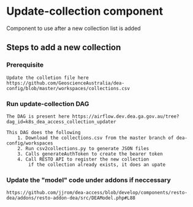 # Update-collection component 
Component to use after a new collection list is added

## Steps to add a new collection
### Prerequisite
	Update the colletion file here
	https://github.com/GeoscienceAustralia/dea-config/blob/master/workspaces/collections.csv
### Run update-collection DAG

	The DAG is present here https://airflow.dev.dea.ga.gov.au/tree?dag_id=k8s_dea_access_collection_updater

	This DAG does the following
		1. Download the collections.csv from the master branch of dea-config/workspaces
		2. Run csv2collections.py to generate JSON files
		3. Calls generateAuthToken to create the bearer token
		4. Call RESTO API to register the new collection
			if the collection already exists, it does an upate
### Update the "model" code under addons if neccessary
	https://github.com/jjrom/dea-access/blob/develop/components/resto-dea/addons/resto-addon-dea/src/DEAModel.php#L88
